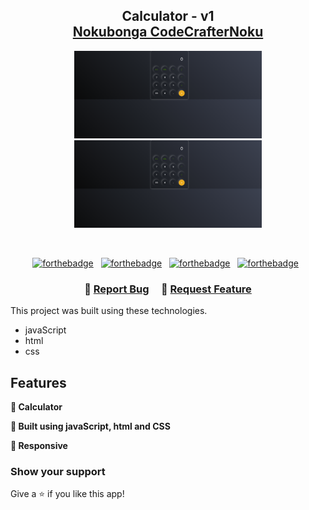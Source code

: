 


<h2 align="center">
  Calculator - v1<br/>
  <a href="https://.app/" target="_blank">Nokubonga CodeCrafterNoku</a>
</h2>
<div align="center">
 <p align="center">
  <img src=".vscode/calculator.png" alt="Image 1" width="300"/>
  <img src=".vscode/calculator.png" alt="Image 1" width="300"/>


</p>
</div>

<br/>

<center>

[![forthebadge](https://forthebadge.com/images/badges/built-with-love.svg)](https://forthebadge.com) &nbsp;
[![forthebadge](https://forthebadge.com/images/badges/made-with-javascript.svg)](https://forthebadge.com) &nbsp;
[![forthebadge](https://forthebadge.com/images/badges/made-with-html.svg)](https://forthebadge.com) &nbsp;
[![forthebadge](https://forthebadge.com/images/badges/made-with-css.svg)](https://forthebadge.com) &nbsp;




</center>

<h3 align="center">
    🔹
    <a href="https://github.com/CodeCrafterNoku/Impempe_Safety/issues">Report Bug</a> &nbsp; &nbsp;
    🔹
    <a href="https://github.com/CodeCrafterNoku/Impempe_Safety/issues">Request Feature</a>
</h3>


This project was built using these technologies.

- javaScript
- html
- css


## Features

**📖 Calculator**

**🎨 Built using javaScript, html and CSS**

**📱 Responsive**



### Show your support

Give a ⭐ if you like this app!

